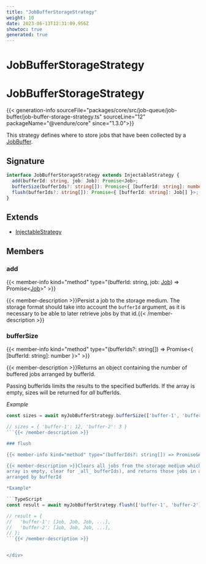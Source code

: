 ```yaml
---
title: "JobBufferStorageStrategy"
weight: 10
date: 2023-06-13T12:31:09.956Z
showtoc: true
generated: true
---
```

<!-- This file was generated from the Vendure source. Do not modify. Instead, re-run the "docs:build" script -->

# JobBufferStorageStrategy
<div class="symbol">


# JobBufferStorageStrategy

{{< generation-info sourceFile="packages/core/src/job-queue/job-buffer/job-buffer-storage-strategy.ts" sourceLine="12" packageName="@vendure/core" since="1.3.0">}}

This strategy defines where to store jobs that have been collected by a
<a href='/typescript-api/job-queue/job-buffer#jobbuffer'>JobBuffer</a>.

## Signature

```TypeScript
interface JobBufferStorageStrategy extends InjectableStrategy {
  add(bufferId: string, job: Job): Promise<Job>;
  bufferSize(bufferIds?: string[]): Promise<{ [bufferId: string]: number }>;
  flush(bufferIds?: string[]): Promise<{ [bufferId: string]: Job[] }>;
}
```
## Extends

 * <a href='/typescript-api/common/injectable-strategy#injectablestrategy'>InjectableStrategy</a>


## Members

### add

{{< member-info kind="method" type="(bufferId: string, job: <a href='/typescript-api/job-queue/job#job'>Job</a>) => Promise&#60;<a href='/typescript-api/job-queue/job#job'>Job</a>&#62;"  >}}

{{< member-description >}}Persist a job to the storage medium. The storage format should
take into account the `bufferId` argument, as it is necessary to be
able to later retrieve jobs by that id.{{< /member-description >}}

### bufferSize

{{< member-info kind="method" type="(bufferIds?: string[]) => Promise&#60;{ [bufferId: string]: number }&#62;"  >}}

{{< member-description >}}Returns an object containing the number of buffered jobs arranged by bufferId.

Passing bufferIds limits the results to the specified bufferIds.
If the array is empty, sizes will be returned for _all_ bufferIds.

*Example*

```TypeScript
const sizes = await myJobBufferStrategy.bufferSize(['buffer-1', 'buffer-2']);

// sizes = { 'buffer-1': 12, 'buffer-2': 3 }
```{{< /member-description >}}

### flush

{{< member-info kind="method" type="(bufferIds?: string[]) => Promise&#60;{ [bufferId: string]: <a href='/typescript-api/job-queue/job#job'>Job</a>[] }&#62;"  >}}

{{< member-description >}}Clears all jobs from the storage medium which match the specified bufferIds (if the
array is empty, clear for _all_ bufferIds), and returns those jobs in an object
arranged by bufferId

*Example*

```TypeScript
const result = await myJobBufferStrategy.flush(['buffer-1', 'buffer-2']);

// result = {
//   'buffer-1': [Job, Job, Job, ...],
//   'buffer-2': [Job, Job, Job, ...],
// };
```{{< /member-description >}}


</div>
